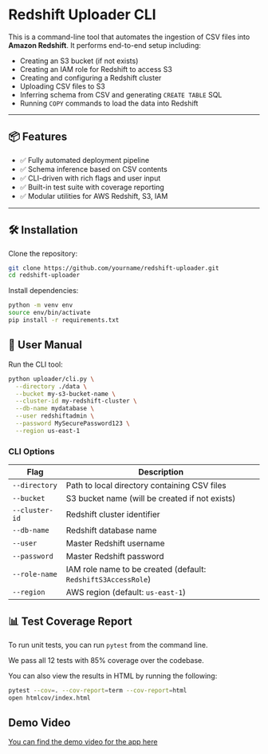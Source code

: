 # Redshift Uploader CLI

This is a command-line tool that automates the ingestion of CSV files into **Amazon Redshift**. It performs end-to-end setup including:

- Creating an S3 bucket (if not exists)
- Creating an IAM role for Redshift to access S3
- Creating and configuring a Redshift cluster
- Uploading CSV files to S3
- Inferring schema from CSV and generating `CREATE TABLE` SQL
- Running `COPY` commands to load the data into Redshift

---

## 📦 Features

- ✅ Fully automated deployment pipeline
- ✅ Schema inference based on CSV contents
- ✅ CLI-driven with rich flags and user input
- ✅ Built-in test suite with coverage reporting
- ✅ Modular utilities for AWS Redshift, S3, IAM

---

## 🛠️ Installation

Clone the repository:

```bash
git clone https://github.com/yourname/redshift-uploader.git
cd redshift-uploader
```

Install dependencies:

```bash
python -m venv env
source env/bin/activate
pip install -r requirements.txt
```

## 📖 User Manual

Run the CLI tool:

```bash
python uploader/cli.py \
  --directory ./data \
  --bucket my-s3-bucket-name \
  --cluster-id my-redshift-cluster \
  --db-name mydatabase \
  --user redshiftadmin \
  --password MySecurePassword123 \
  --region us-east-1
```

### CLI Options

| Flag           | Description                                                   |
| -------------- | ------------------------------------------------------------- |
| `--directory`  | Path to local directory containing CSV files                  |
| `--bucket`     | S3 bucket name (will be created if not exists)                |
| `--cluster-id` | Redshift cluster identifier                                   |
| `--db-name`    | Redshift database name                                        |
| `--user`       | Master Redshift username                                      |
| `--password`   | Master Redshift password                                      |
| `--role-name`  | IAM role name to be created (default: `RedshiftS3AccessRole`) |
| `--region`     | AWS region (default: `us-east-1`)                             |

## 📊 Test Coverage Report

To run unit tests, you can run `pytest` from the command line.

We pass all 12 tests with 85% coverage over the codebase.

You can also view the results in HTML by running the following:

```bash
pytest --cov=. --cov-report=term --cov-report=html
open htmlcov/index.html
```

## Demo Video

[You can find the demo video for the app here](https://youtu.be/bJj260Sl6BI)
